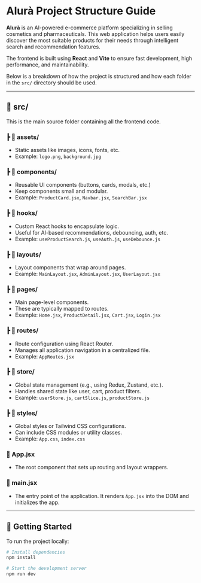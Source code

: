 # Alurà Project Structure Guide

**Alurà** is an AI-powered e-commerce platform specializing in selling cosmetics and pharmaceuticals. This web application helps users easily discover the most suitable products for their needs through intelligent search and recommendation features.

The frontend is built using **React** and **Vite** to ensure fast development, high performance, and maintainability.

Below is a breakdown of how the project is structured and how each folder in the `src/` directory should be used.

---

## 📁 src/

This is the main source folder containing all the frontend code.

### ┣ 📁 assets/
- Static assets like images, icons, fonts, etc.
- Example: `logo.png`, `background.jpg`

### ┣ 📁 components/
- Reusable UI components (buttons, cards, modals, etc.)
- Keep components small and modular.
- Example: `ProductCard.jsx`, `Navbar.jsx`, `SearchBar.jsx`

### ┣ 📁 hooks/
- Custom React hooks to encapsulate logic.
- Useful for AI-based recommendations, debouncing, auth, etc.
- Example: `useProductSearch.js`, `useAuth.js`, `useDebounce.js`

### ┣ 📁 layouts/
- Layout components that wrap around pages.
- Example: `MainLayout.jsx`, `AdminLayout.jsx`, `UserLayout.jsx`

### ┣ 📁 pages/
- Main page-level components.
- These are typically mapped to routes.
- Example: `Home.jsx`, `ProductDetail.jsx`, `Cart.jsx`, `Login.jsx`

### ┣ 📁 routes/
- Route configuration using React Router.
- Manages all application navigation in a centralized file.
- Example: `AppRoutes.jsx`

### ┣ 📁 store/
- Global state management (e.g., using Redux, Zustand, etc.).
- Handles shared state like user, cart, product filters.
- Example: `userStore.js`, `cartSlice.js`, `productStore.js`

### ┣ 📁 styles/
- Global styles or Tailwind CSS configurations.
- Can include CSS modules or utility classes.
- Example: `App.css`, `index.css`

### 📄 App.jsx
- The root component that sets up routing and layout wrappers.

### 📄 main.jsx
- The entry point of the application. It renders `App.jsx` into the DOM and initializes the app.

---

## 🚀 Getting Started

To run the project locally:

```bash
# Install dependencies
npm install

# Start the development server
npm run dev
